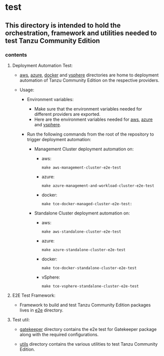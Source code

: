 # test

## This directory is intended to hold the orchestration, framework and utilities needed to test Tanzu Community Edition

### contents

1. Deployment Automation Test:

    - [aws](https://github.com/vmware-tanzu/community-edition/tree/main/test/aws), [azure](https://github.com/vmware-tanzu/community-edition/tree/main/test/azure), [docker](https://github.com/vmware-tanzu/community-edition/tree/main/test/docker) and [vsphere](https://github.com/vmware-tanzu/community-edition/tree/main/test/vsphere) directories are home to deployment automation of Tanzu Community Edition on the respective providers.

    - Usage:
        - Environment variables:
            - Make sure that the environment variables needed for different providers are exported.
            - Here are the environment variables needed for [aws](https://github.com/vmware-tanzu/community-edition/blob/f2e47713ec0da0e9f68649f6e8f678c77bd26c24/test/aws/deploy-tce-managed.sh#L11), [azure](https://github.com/vmware-tanzu/community-edition/blob/f2e47713ec0da0e9f68649f6e8f678c77bd26c24/test/azure/deploy-management-and-workload-cluster.sh#L11) and [vsphere](https://github.com/vmware-tanzu/community-edition/blob/f2e47713ec0da0e9f68649f6e8f678c77bd26c24/test/vsphere/run-tce-vsphere-standalone-cluster.sh#L10).

        - Run the following commands from the root of the repository to trigger deployment automation:
            - Management Cluster deployment automation on:
                - aws:

                    ```shell
                    make aws-management-cluster-e2e-test
                    ```

                - azure:

                    ```shell
                    make azure-management-and-workload-cluster-e2e-test
                    ```

                - docker:

                    ```shell
                    make tce-docker-managed-cluster-e2e-test:
                    ```

            - Standalone Cluster deployment automation on:
                - aws:
  
                    ```shell
                    make aws-standalone-cluster-e2e-test
                    ```

                - azure:

                    ```shell
                    make azure-standalone-cluster-e2e-test
                    ```

                - docker:

                    ```shell
                    make tce-docker-standalone-cluster-e2e-test
                    ```

                - vSphere:

                    ```shell
                    make tce-vsphere-standalone-cluster-e2e-test
                    ```

1. E2E Test Framework:

    - Framework to build and test Tanzu Community Edition packages lives in [e2e](https://github.com/vmware-tanzu/community-edition/tree/main/test/e2e) directory.

1. Test util:

    - [gatekeeper](https://github.com/vmware-tanzu/community-edition/tree/main/test/gatekeeper) directory contains the e2e test for Gatekeeper package along with the required configurations.

    - [utils](https://github.com/vmware-tanzu/community-edition/tree/main/test/util) directory contains the various utilities to test Tanzu Community Edition.
